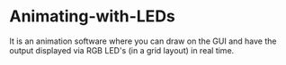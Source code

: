 # Animating-with-LEDs
It is an animation software where you can draw on the GUI and have the output displayed via RGB LED's (in a grid layout) in real time.
